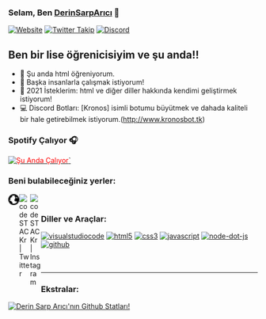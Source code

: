 ### Selam, Ben [DerinSarpArıcı][website] 👋

[![Website](https://img.shields.io/website?label=derinsarprici.tk&style=for-the-badge&url=https%3A%2F%2Fderinsarparici.com)](https://derinsarparici.tk)
[![Twitter Takip](https://img.shields.io/twitter/follow/DerinSarpArici?color=1DA1F2&logo=twitter&style=for-the-badge)](https://twitter.com/intent/follow?original_referer=https%3A%2F%2Fgithub.com%2FcodeSTACKr&screen_name=DerinSarpArici)
[![Discord](https://img.shields.io/discord/847969875980582915?style=for-the-badge)](https://discord.gg/tknmRyw6un)

## Ben bir lise öğrenicisiyim ve şu anda!!

- 🌱 Şu anda html öğreniyorum.
- 👯 Başka insanlarla çalışmak istiyorum!
- 🥅 2021 İsteklerim: html ve diğer diller hakkında kendimi geliştirmek istiyorum!
- 💻 Discord Botları: [Kronos] isimli botumu büyütmek ve dahada kaliteli bir hale getirebilmek istiyorum.(http://www.kronosbot.tk)

### Spotify Çalıyor 🎧

<a href="https://githubspotify-neon.vercel.app/now-playing?open">
    <img style=color:#FF0000; src="https://githubspotify-neon.vercel.app/now-playing" width="256" height="64" alt="Şu Anda Çalıyor">`
</a>

### Beni bulabileceğiniz yerler:

[<img align="left" alt="codeSTACKr.com" width="22px" src="https://raw.githubusercontent.com/iconic/open-iconic/master/svg/globe.svg" />][website]
[<img align="left" alt="codeSTACKr | Twitter" width="22px" src="https://cdn.jsdelivr.net/npm/simple-icons@v3/icons/twitter.svg" />][twitter]
[<img align="left" alt="codeSTACKr | Instagram" width="22px" src="https://cdn.jsdelivr.net/npm/simple-icons@v3/icons/instagram.svg" />][instagram]

<br />

### Diller ve Araçlar:
[<img src='https://cdn.jsdelivr.net/npm/simple-icons@3.0.1/icons/visualstudiocode.svg' alt='visualstudiocode' height='40'>](https://github.com/DerinSarpArici)  [<img src='https://cdn.jsdelivr.net/npm/simple-icons@3.0.1/icons/html5.svg' alt='html5' height='40'>](https://github.com/DerinSarpArici)  [<img src='https://cdn.jsdelivr.net/npm/simple-icons@3.0.1/icons/css3.svg' alt='css3' height='40'>](https://github.com/DerinSarpArici)  [<img src='https://cdn.jsdelivr.net/npm/simple-icons@3.0.1/icons/javascript.svg' alt='javascript' height='40'>](https://github.com/DerinSarpArici)  [<img src='https://cdn.jsdelivr.net/npm/simple-icons@3.0.1/icons/node-dot-js.svg' alt='node-dot-js' height='40'>](https://github.com/DerinSarpArici)  [<img src='https://cdn.jsdelivr.net/npm/simple-icons@3.0.1/icons/github.svg' alt='github' height='40'>](https://github.com/DerinSarpArici)  
<br />
<br />

---

[website]: https://derinsarparici.tk
[twitter]: https://twitter.com/DerinSarpArici
[instagram]: https://www.instagram.com/sarp_derin_arici

### Ekstralar:
[![Derin Sarp Arıcı'nın Github Statları!](https://github-readme-stats.vercel.app/api?username=derinsarparici)](https://derinsarparici.tk)
